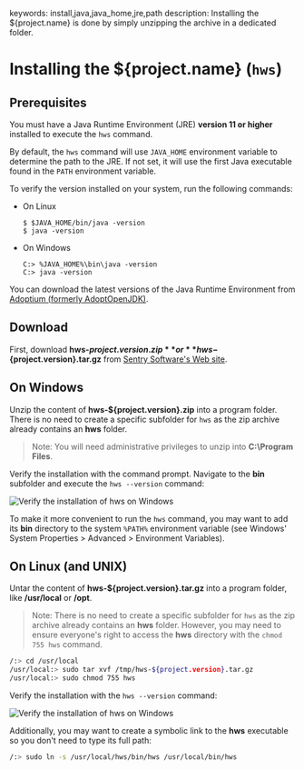 keywords: install,java,java_home,jre,path
description: Installing the ${project.name} is done by simply unzipping the archive in a dedicated folder.

# Installing the ${project.name} (`hws`)

## Prerequisites

You must have a Java Runtime Environment (JRE) **version 11 or higher** installed to execute the `hws` command.

By default, the `hws` command will use `JAVA_HOME` environment variable to determine the path to the JRE. If not set, it will use the first Java executable found in the `PATH` environment variable.

To verify the version installed on your system, run the following commands:

* On Linux

    ```batch
    $ $JAVA_HOME/bin/java -version
    $ java -version
    ```

* On Windows

    ```batch
    C:> %JAVA_HOME%\bin\java -version
    C:> java -version
    ```

You can download the latest versions of the Java Runtime Environment from <a href="https://adoptium.net/" target="_blank">Adoptium (formerly AdoptOpenJDK)</a>.

## Download

First, download **hws-${project.version}.zip** or **hws-${project.version}.tar.gz** from [Sentry Software's Web site](https://www.sentrysoftware.com/support/hardware-sentry-cli.html).

## On Windows

Unzip the content of **hws-${project.version}.zip** into a program folder. There is no need to create a specific subfolder for `hws` as the zip archive already contains an **hws** folder.

> Note: You will need administrative privileges to unzip into **C:\Program Files**.

Verify the installation with the command prompt. Navigate to the **bin** subfolder and execute the `hws --version` command:

![Verify the installation of hws on Windows](./images/hws-version-win.png)

To make it more convenient to run the `hws` command, you may want to add its **bin** directory to the system `%PATH%` environment variable (see Windows' System Properties > Advanced > Environment Variables).

## On Linux (and UNIX)

Untar the content of **hws-${project.version}.tar.gz** into a program folder, like **/usr/local** or **/opt**.

> Note: There is no need to create a specific subfolder for `hws` as the zip archive already contains an **hws** folder. However, you may need to ensure everyone's right to access the **hws** directory with the `chmod 755 hws` command.

```bash
/:> cd /usr/local
/usr/local:> sudo tar xvf /tmp/hws-${project.version}.tar.gz
/usr/local:> sudo chmod 755 hws
```

Verify the installation with the `hws --version` command:

![Verify the installation of hws on Windows](./images/hws-version-lin.png)

Additionally, you may want to create a symbolic link to the **hws** executable so you don't need to type its full path:

```bash
/:> sudo ln -s /usr/local/hws/bin/hws /usr/local/bin/hws
```
